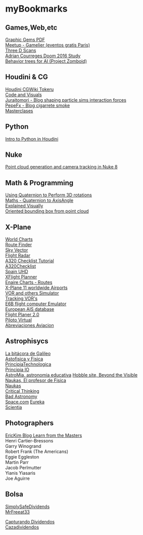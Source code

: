 # myBookmarks

## **Games,Web,etc**  
[Graphic Gems PDF](http://inis.jinr.ru/sl/vol1/CMC/Graphics_Gems_2,ed_J.Arvo.pdf)  
[Meetup - Gamelier (eventos gratis Paris)](http://www.meetup.com/fr-FR/Gamelier-Paris-meetup-community/)  
[Three D Scans](http://threedscans.com/)  
[Adrian Courreges Doom 2016 Study](http://www.adriancourreges.com/blog/2016/09/09/doom-2016-graphics-study/)  
[Behavior trees for AI (Project Zomboid)](http://www.gamasutra.com/blogs/ChrisSimpson/20140717/221339/Behavior_trees_for_AI_How_they_work.php/)  

## **Houdini & CG**
[Houdini CGWiki Tokeru](http://www.tokeru.com/cgwiki/index.php?title=Main_Page)  
[Code and Visuals](http://blog.yiningkarlli.com/)  
[Jurajtomori - Blog shaping particle sims interaction forces](https://jurajtomori.wordpress.com/)  
[PepeFx - Blog cigarrete smoke](http://pepefx.blogspot.fr/)  
[Masterclases](http://www.iamag.co/features/)  


## **Python**
[Intro to Python in Houdini](https://www.youtube.com/watch?v=Ua2loiGHZ38&index=2&list=RDN7m86aMNjlQ)

## **Nuke**  
[Point cloud generation and camera tracking in Nuke 8](http://community.foundry.com/discuss/topic/86851)  

## **Math & Programming**  
[Using Quaternion to Perform 3D rotations](http://www.cprogramming.com/tutorial/3d/quaternions.html)  
[Maths - Quaternion to AxisAngle](http://www.euclideanspace.com/maths/geometry/rotations/conversions/quaternionToAngle/)  
[Explained Visually](http://setosa.io/ev/)  
[Oriented bounding box from point cloud](https://hewjunwei.wordpress.com/2013/01/26/obb-generation-via-principal-component-analysis/)  

## **X-Plane**
[World Charts](http://www.uvairlines.com/admin/resources/charts/charts-europe.htm)  
[Route Finder](http://rfinder.asalink.net/free/)  
[Sky Vector](https://skyvector.com/)  
[Flight Radar](https://www.flightradar24.com/)  
[A320 Checklist Tutorial](http://airbus320neo.com/download/docs/Tutorial_A320_toller_stefan.pdf)  
[A320Checklist](http://airbus320neo.com/download/docs/JARa320_Checklist.pdf)  
[Spain UHD](http://spainuhd.blogspot.fr/p/descarga.html)  
[XFlight Planner](http://app.xflightplanner.net/#)  
[Enaire Charts - Routes](http://www.enaire.es/csee/Satellite/navegacion-aerea/es/Page/1078418725163/?other=1083158950596&other2=1083857759015&other3=1091168244328#ancla33511)  
[X-Plane 11 worldwide Airports](http://x-plane.cleverest.eu/)  
[VOR and others Simulator](http://www.luizmonteiro.com/learning_vor_sim.aspx)  
[Tracking VOR's](https://allaboutairplanes.wordpress.com/2011/06/16/tracking-and-intercepting-vors/)  
[E6B flight computer Emulator](http://www.csgnetwork.com/e6bcalc.html)  
[European AIS database](https://www.ead.eurocontrol.int/fwf-eadbasic/public/cms/cmscontent.faces?configKey=default.home.page)  
[Flight Planer 2.0](http://onlineflightplanner.org/)  
[Piloto Virtual](http://tomalosmandos.blogspot.fr/2010/06/el-piloto-virtual-primeros-pasos.html)  
[Abreviaciones Aviacion](http://www.telcom.es/~gacias/rincon/abrevaz.html)  

## **Astrophisycs**
[La bitácora de Galileo](http://www.bitacoradegalileo.com/indice-tematico/)  
[Astofisica y Fisica](http://www.astrofisicayfisica.com)  
[PrincipiaTechnologica](http://principiatechnologica.com/)  
[Principia IO](http://principia.io/#)  
[AstroMia, astronomia educativa](http://www.astromia.com/) 
[Hobble site, Beyond the Visible](http://webbtelescope.org/webb_telescope/science_on_the_edge/beyond_the_visible/)  
[Naukas, El profesor de Fisica](http://elprofedefisica.naukas.com/)  
[Naukas](http://naukas.com/)  
[Critical Thinking](http://darksapiens.blogspot.fr/)  
[Bad Astronomy](http://www.slate.com/blogs/bad_astronomy.html)  
[Space.com](http://www.space.com/)
[Eureka](http://danielmarin.naukas.com/)  
[Scientia](http://scientiablog.com/)  

## **Photographers**
[EricKim Blog Learn from the Masters](http://erickimphotography.com/blog/learn-from-the-masters/)  
Henri Cartier-Bressons  
Garry Winogrand  
Robert Frank (The Americans)  
Eggie Eggleston  
Martin Parr  
Jacob Perlmutter  
Yianis Yiasaris  
Joe Aguirre  

## **Bolsa**
[SimplySafeDividends](https://www.simplysafedividends.com/#)  
[MrFreeat33](http://www.mrfreeat33.com/)  
  
[Capturando Dividendos](http://capturandodividendos.blogspot.fr/)  
[Cazadividendos](http://www.cazadividendos.com)  
